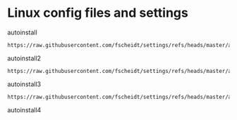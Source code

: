 # Linux config files and settings

autoinstall
```console
https://raw.githubusercontent.com/fscheidt/settings/refs/heads/master/autoinstall.yaml
```

autoinstall2
```console
https://raw.githubusercontent.com/fscheidt/settings/refs/heads/master/autoinstall2.yaml
```

autoinstall3
```console
https://raw.githubusercontent.com/fscheidt/settings/refs/heads/master/autoinstall3.yaml
```


autoinstall4
```console

```
